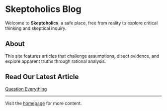 # Skeptoholics Blog  

Welcome to **Skeptoholics**, a safe place, free from reality to explore critical thinking and skeptical inquiry.  

## About  
This site features articles that challenge assumptions, disect evidence, and explore apparent truths through rational analysis.  

## Read Our Latest Article  
[Question Everything](article1.html)  

---
Visit the [homepage](index.html) for more content.
